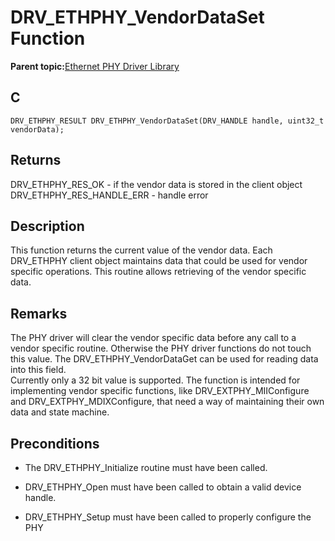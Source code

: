 # DRV\_ETHPHY\_VendorDataSet Function

**Parent topic:**[Ethernet PHY Driver Library](GUID-F4DF749A-0F8C-4482-8661-C005A0BE0CF4.md)

## C

```
DRV_ETHPHY_RESULT DRV_ETHPHY_VendorDataSet(DRV_HANDLE handle, uint32_t vendorData); 
```

## Returns

DRV\_ETHPHY\_RES\_OK - if the vendor data is stored in the client object DRV\_ETHPHY\_RES\_HANDLE\_ERR - handle error

## Description

This function returns the current value of the vendor data. Each DRV\_ETHPHY client object maintains data that could be used for vendor specific operations. This routine allows retrieving of the vendor specific data.

## Remarks

The PHY driver will clear the vendor specific data before any call to a vendor specific routine. Otherwise the PHY driver functions do not touch this value. The DRV\_ETHPHY\_VendorDataGet can be used for reading data into this field.<br />Currently only a 32 bit value is supported. The function is intended for implementing vendor specific functions, like DRV\_EXTPHY\_MIIConfigure and DRV\_EXTPHY\_MDIXConfigure, that need a way of maintaining their own data and state machine.

## Preconditions

-   The DRV\_ETHPHY\_Initialize routine must have been called.

-   DRV\_ETHPHY\_Open must have been called to obtain a valid device handle.

-   DRV\_ETHPHY\_Setup must have been called to properly configure the PHY


